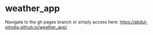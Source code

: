 # weather_app

Navigate to the gh pages branch or simply access here: https://abdul-pitodia.github.io/weather_app/
